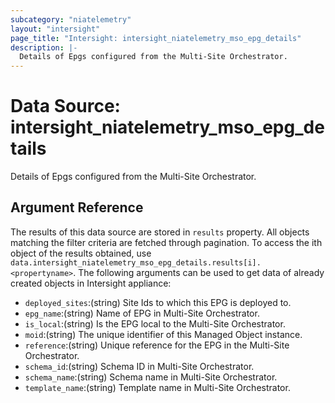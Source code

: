 ```yaml
---
subcategory: "niatelemetry"
layout: "intersight"
page_title: "Intersight: intersight_niatelemetry_mso_epg_details"
description: |-
  Details of Epgs configured from the Multi-Site Orchestrator.
---
```


# Data Source: intersight_niatelemetry_mso_epg_details
Details of Epgs configured from the Multi-Site Orchestrator.
## Argument Reference
The results of this data source are stored in `results` property.
All objects matching the filter criteria are fetched through pagination.
To access the ith object of the results obtained, use `data.intersight_niatelemetry_mso_epg_details.results[i].<propertyname>`.
The following arguments can be used to get data of already created objects in Intersight appliance:
* `deployed_sites`:(string) Site Ids to which this EPG is deployed to. 
* `epg_name`:(string) Name of EPG in Multi-Site Orchestrator. 
* `is_local`:(string) Is the EPG local to the Multi-Site Orchestrator. 
* `moid`:(string) The unique identifier of this Managed Object instance. 
* `reference`:(string) Unique reference for the EPG in the Multi-Site Orchestrator. 
* `schema_id`:(string) Schema ID in Multi-Site Orchestrator. 
* `schema_name`:(string) Schema name in Multi-Site Orchestrator. 
* `template_name`:(string) Template name in Multi-Site Orchestrator. 
 